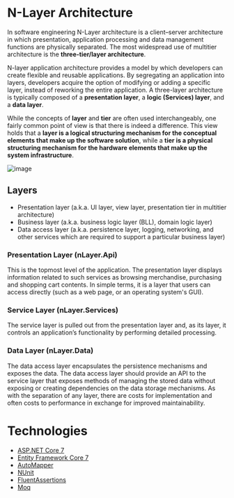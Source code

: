 # N-Layer Architecture

In software engineering N-Layer architecture is a client–server architecture in which presentation, application processing and data management functions are physically separated. The most widespread use of multitier architecture is the **three-tier/layer architecture**.

N-layer application architecture provides a model by which developers can create flexible and reusable applications. By segregating an application into layers, developers acquire the option of modifying or adding a specific layer, instead of reworking the entire application. A three-layer architecture is typically composed of a **presentation layer**, a **logic (Services) layer**, and a **data layer**.

While the concepts of **layer** and **tier** are often used interchangeably, one fairly common point of view is that there is indeed a difference. This view holds that a **layer is a logical structuring mechanism for the conceptual elements that make up the software solution**, while a **tier is a physical structuring mechanism for the hardware elements that make up the system infrastructure**.

![image](https://user-images.githubusercontent.com/34960418/205287285-4da1e84e-d886-4952-8ea5-ca47b928cab7.png)

## Layers

- Presentation layer (a.k.a. UI layer, view layer, presentation tier in multitier architecture)
- Business layer (a.k.a. business logic layer (BLL), domain logic layer)
- Data access layer (a.k.a. persistence layer, logging, networking, and other services which are required to support a particular business layer)

### Presentation Layer (nLayer.Api)

This is the topmost level of the application. The presentation layer displays information related to such services as browsing merchandise, purchasing and shopping cart contents. In simple terms, it is a layer that users can access directly (such as a web page, or an operating system's GUI).

### Service Layer (nLayer.Services)

The service layer is pulled out from the presentation layer and, as its layer, it controls an application’s functionality by performing detailed processing.

### Data Layer (nLayer.Data)

The data access layer encapsulates the persistence mechanisms and exposes the data. The data access layer should provide an API to the service layer that exposes methods of managing the stored data without exposing or creating dependencies on the data storage mechanisms. As with the separation of any layer, there are costs for implementation and often costs to performance in exchange for improved maintainability.

# Technologies

- [ASP.NET Core 7](https://learn.microsoft.com/en-us/aspnet/core/introduction-to-aspnet-core?view=aspnetcore-7.0)
- [Entity Framework Core 7](https://learn.microsoft.com/en-us/ef/core/)
- [AutoMapper](https://automapper.org/)
- [NUnit](https://nunit.org/)
- [FluentAssertions](https://fluentassertions.com/)
- [Moq](https://github.com/moq)

